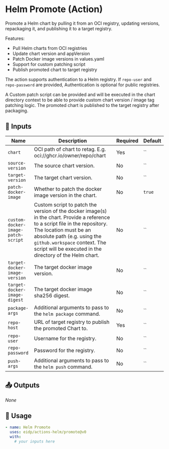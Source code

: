 <!-- NOTE: This file's contents are automatically generated. Do not edit manually. -->
# Helm Promote (Action)

Promote a Helm chart by pulling it from an OCI registry, updating versions, repackaging it, and publishing it to a target registry.

Features:
- Pull Helm charts from OCI registries
- Update chart version and appVersion
- Patch Docker image versions in values.yaml
- Support for custom patching script
- Publish promoted chart to target registry

The action supports authentication to a Helm registry. If `repo-user` and `repo-password` are provided, 
Authentication is optional for public registries.

A Custom patch script can be provided and will be executed in the chart directory context to be able to provide custom chart version / image tag patching logic.
The promoted chart is published to the target registry after packaging.

## 🔧 Inputs

|               Name               |                                                                                                                                   Description                                                                                                                                   |Required|Default|
|----------------------------------|---------------------------------------------------------------------------------------------------------------------------------------------------------------------------------------------------------------------------------------------------------------------------------|--------|-------|
|              `chart`             |                                                                                                         OCI path of chart to retag. E.g. oci://ghcr.io/owner/repo/chart                                                                                                         |   Yes  |   ``  |
|         `source-version`         |                                                                                                                            The source chart version.                                                                                                                            |   No   |   ``  |
|         `target-version`         |                                                                                                                            The target chart version.                                                                                                                            |   No   |   ``  |
|       `patch-docker-image`       |                                                                                                             Whether to patch the docker image version in the chart.                                                                                                             |   No   | `true`|
|`custom-docker-image-patch-script`|Custom script to patch the version of the docker image(s) in the chart. Provide a reference to a script file in the repository. The location must be an absolute path (e.g. using the `github.workspace` context. The script will be executed in the directory of the Helm chart.|   No   |   ``  |
|   `target-docker-image-version`  |                                                                                                                         The target docker image version.                                                                                                                        |   No   |   ``  |
|   `target-docker-image-digest`   |                                                                                                                      The target docker image sha256 digest.                                                                                                                     |   No   |   ``  |
|          `package-args`          |                                                                                                           Additional arguments to pass to the `helm package` command.                                                                                                           |   No   |   ``  |
|            `repo-host`           |                                                                                                             URL of target registry to publish the promoted Chart to.                                                                                                            |   Yes  |   ``  |
|            `repo-user`           |                                                                                                                            Username for the registry.                                                                                                                           |   No   |   ``  |
|          `repo-password`         |                                                                                                                            Password for the registry.                                                                                                                           |   No   |   ``  |
|            `push-args`           |                                                                                                             Additional arguments to pass to the `helm push` command.                                                                                                            |   No   |   ``  |

## 📤 Outputs

_None_

## 🚀 Usage

```yaml
- name: Helm Promote
  uses: eidp/actions-helm/promote@v0
  with:
    # your inputs here
```
